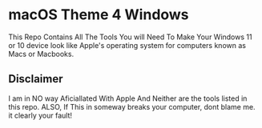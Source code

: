 # macOS Theme 4 Windows
This Repo Contains All The Tools You will Need To Make Your Windows 11 or 10 device look like Apple's operating system for computers known as Macs or Macbooks.
## Disclaimer
I am in NO way Aficiallated With Apple And Neither are the tools listed in this repo.
ALSO, If This in someway breaks your computer, dont blame me. it clearly your fault!
